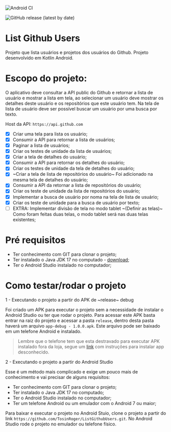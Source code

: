 ![Android CI](https://github.com/TosinRoger/ListGithubUsers/actions/workflows/androidCI_main.yml/badge.svg?branch=main)
<!-- [![Coverage](.github/badges/jacoco.svg)](https://github.com/TosinRoger/ListGithubUsers/actions/workflows/androidCI_main.yml) -->
![GitHub release (latest by date)](https://img.shields.io/github/v/release/TosinRoger/ListGithubUsers)

# List Github Users

Projeto que lista usuários e projetos dos usuários do Github. Projeto desenvolvido em Kotlin Android.

# Escopo do projeto:
O aplicativo deve consultar a API public do Github e retornar a lista de usuário e mostrar a lista em tela, ao selecionar um usuário deve mostrar os detalhes deste usuário e os repositórios que este usuário tem.
Na tela de lista de usuário deve ser possível buscar um usuário por uma busca por texto.

Host da API: `https://api.github.com`

- [x] Criar uma tela para lista os usuário;
- [x] Consumir a API para retornar a lista de usuários;
- [x] Paginar a lista de usuários;
- [x] Criar os testes de unidade da lista de usuários;
- [x] Criar a tela de detalhes do usuário;
- [x] Consumir a API para retornar os detalhes do usuário;
- [x] Criar os testes de unidade da tela de detalhes do usuário;
- [x] ~Criar a tela de lista de repositórios do usuário~ Foi adicionado na mesma tela de detalhes do usuário;
- [x] Consumir a API da retornar a lista de repositórios do usuário;
- [x] Criar os teste de unidade da lista de repositórios do usuário;
- [x] Implementar a busca de usuário por noma na tela de lista de usuário;
- [x] Criar os teste de unidade para a busca de usuário por texto;
- [ ] EXTRA: Implementar divisão de tela no modo tablet ~(Definir as telas)~ Como foram feitas duas telas, o modo tablet será nas duas telas existentes;

# Pré requisitos
- Ter conhecimento com GIT para clonar o projeto;
- Ter instalado o Java JDK 17 no computado - [download](https://www.oracle.com/java/technologies/downloads/#java17);
- Ter o Android Studio instalado no computador;

# Como testar/rodar o projeto

1 - Executando o projeto a partir do APK de ~release~ debug

Foi criado um APK para executar o projeto sem a necessidade de instalar o Android Studio ou ter que rodar o projeto. Para acessar este APK basta entrar na raiz do projeto e acessar a pasta `release`, dentro desta pasta haverá um arquivo `app-debug - 1.0.0.apk`. Este arquivo pode ser baixado em um telefone Android e instalado.
> Lembre que o telefone tem que esta destravado para executar APK instalado fora da loja, segue um [link](https://support-pt.wd.com/app/answers/detailweb/a_id/28583/~/instalar-aplicativos-móveis-android-manualmente-.apk) com instruções para instalar app desconhecido.

2 - Executando o projeto a partir do Android Studio

Esse é um método mais complicado e exige um pouco mais de conhecimento e vai precisar de alguns requisitos:
- Ter conhecimento com GIT para clonar o projeto;
- Ter instalado o Java JDK 17 no computado;
- Ter o Android Studio instalado no computador;
- Ter um telefone Android ou um emulador com o Android 7 ou maior;

Para baixar e executar o projeto no Android Stuio, clone o projeto a partir do link `https://github.com/TosinRoger/ListGithubUsers.git`. No Android Studio rode o projeto no emulador ou telefone físico.
